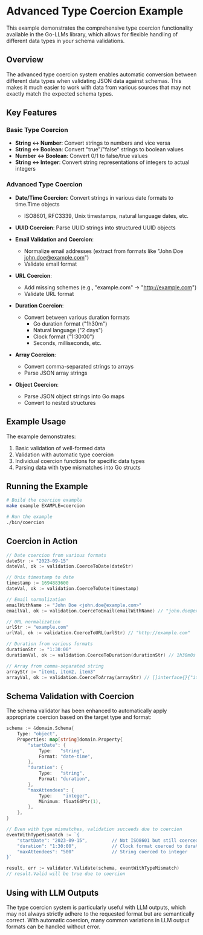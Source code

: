 # Advanced Type Coercion Example

This example demonstrates the comprehensive type coercion functionality available in the Go-LLMs library, which allows for flexible handling of different data types in your schema validations.

## Overview

The advanced type coercion system enables automatic conversion between different data types when validating JSON data against schemas. This makes it much easier to work with data from various sources that may not exactly match the expected schema types.

## Key Features

### Basic Type Coercion

- **String ↔ Number**: Convert strings to numbers and vice versa
- **String ↔ Boolean**: Convert "true"/"false" strings to boolean values
- **Number ↔ Boolean**: Convert 0/1 to false/true values
- **String ↔ Integer**: Convert string representations of integers to actual integers

### Advanced Type Coercion

- **Date/Time Coercion**: Convert strings in various date formats to time.Time objects
  - ISO8601, RFC3339, Unix timestamps, natural language dates, etc.
  
- **UUID Coercion**: Parse UUID strings into structured UUID objects

- **Email Validation and Coercion**: 
  - Normalize email addresses (extract from formats like "John Doe <john.doe@example.com>")
  - Validate email format

- **URL Coercion**:
  - Add missing schemes (e.g., "example.com" → "http://example.com")
  - Validate URL format

- **Duration Coercion**:
  - Convert between various duration formats
    - Go duration format ("1h30m")
    - Natural language ("2 days")
    - Clock format ("1:30:00")
    - Seconds, milliseconds, etc.

- **Array Coercion**:
  - Convert comma-separated strings to arrays
  - Parse JSON array strings

- **Object Coercion**:
  - Parse JSON object strings into Go maps
  - Convert to nested structures

## Example Usage

The example demonstrates:

1. Basic validation of well-formed data
2. Validation with automatic type coercion
3. Individual coercion functions for specific data types
4. Parsing data with type mismatches into Go structs

## Running the Example

```bash
# Build the coercion example
make example EXAMPLE=coercion

# Run the example
./bin/coercion
```

## Coercion in Action

```go
// Date coercion from various formats
dateStr := "2023-09-15"
dateVal, ok := validation.CoerceToDate(dateStr)

// Unix timestamp to date
timestamp := 1694883600
dateVal, ok := validation.CoerceToDate(timestamp)

// Email normalization
emailWithName := "John Doe <john.doe@example.com>"
emailVal, ok := validation.CoerceToEmail(emailWithName) // "john.doe@example.com"

// URL normalization
urlStr := "example.com"
urlVal, ok := validation.CoerceToURL(urlStr) // "http://example.com"

// Duration from various formats
durationStr := "1:30:00"
durationVal, ok := validation.CoerceToDuration(durationStr) // 1h30m0s

// Array from comma-separated string
arrayStr := "item1, item2, item3"
arrayVal, ok := validation.CoerceToArray(arrayStr) // []interface{}{"item1", "item2", "item3"}
```

## Schema Validation with Coercion

The schema validator has been enhanced to automatically apply appropriate coercion based on the target type and format:

```go
schema := &domain.Schema{
    Type: "object",
    Properties: map[string]domain.Property{
        "startDate": {
            Type:   "string",
            Format: "date-time",
        },
        "duration": {
            Type:   "string",
            Format: "duration",
        },
        "maxAttendees": {
            Type:    "integer",
            Minimum: float64Ptr(1),
        },
    },
}

// Even with type mismatches, validation succeeds due to coercion
eventWithTypeMismatch := `{
    "startDate": "2023-09-15",         // Not ISO8601 but still coerced
    "duration": "1:30:00",             // Clock format coerced to duration
    "maxAttendees": "500"              // String coerced to integer
}`

result, err := validator.Validate(schema, eventWithTypeMismatch)
// result.Valid will be true due to coercion
```

## Using with LLM Outputs

The type coercion system is particularly useful with LLM outputs, which may not always strictly adhere to the requested format but are semantically correct. With automatic coercion, many common variations in LLM output formats can be handled without error.